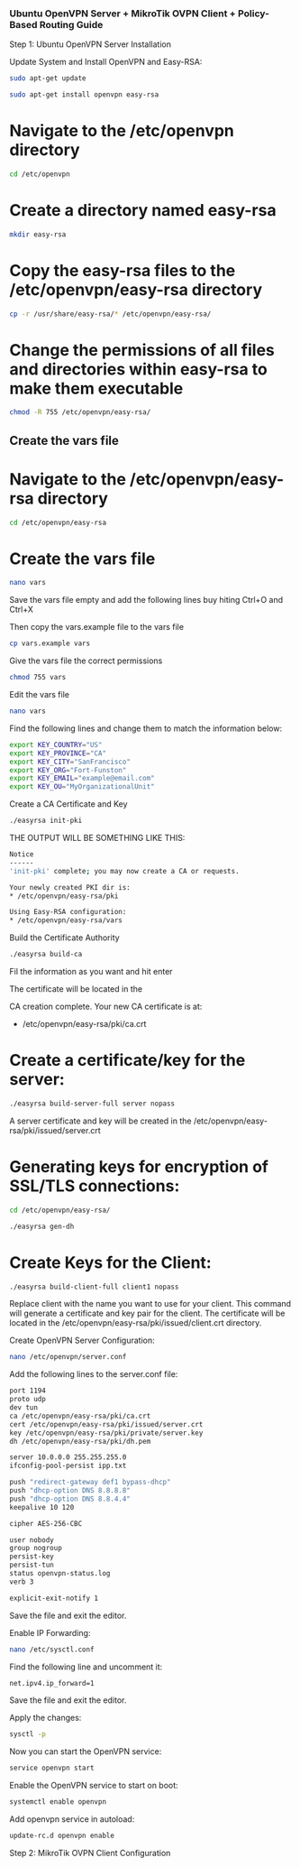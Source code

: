 ### Ubuntu OpenVPN Server + MikroTik OVPN Client + Policy-Based Routing Guide

Step 1: Ubuntu OpenVPN Server Installation

Update System and Install OpenVPN and Easy-RSA:


```bash
sudo apt-get update

sudo apt-get install openvpn easy-rsa

```

# Navigate to the /etc/openvpn directory
  
  ```bash
cd /etc/openvpn
```

# Create a directory named easy-rsa

```bash
mkdir easy-rsa
```


# Copy the easy-rsa files to the /etc/openvpn/easy-rsa directory

```bash
cp -r /usr/share/easy-rsa/* /etc/openvpn/easy-rsa/
```


# Change the permissions of all files and directories within easy-rsa to make them executable

```bash
chmod -R 755 /etc/openvpn/easy-rsa/
```

## Create the vars file

# Navigate to the /etc/openvpn/easy-rsa directory

```bash
cd /etc/openvpn/easy-rsa
```

# Create the vars file

```bash
nano vars
```

Save the vars file empty and add the following lines buy hiting Ctrl+O and Ctrl+X


Then copy the vars.example file to the vars file

```bash
cp vars.example vars
```

Give the vars file the correct permissions

```bash
chmod 755 vars
```

Edit the vars file

```bash
nano vars
```

Find the following lines and change them to match the information below:

```bash
export KEY_COUNTRY="US"
export KEY_PROVINCE="CA"
export KEY_CITY="SanFrancisco"
export KEY_ORG="Fort-Funston"
export KEY_EMAIL="example@email.com"
export KEY_OU="MyOrganizationalUnit"
```

Create a CA Certificate and Key

```bash
./easyrsa init-pki
```

THE OUTPUT WILL BE SOMETHING LIKE THIS:

```bash
Notice
------
'init-pki' complete; you may now create a CA or requests.

Your newly created PKI dir is:
* /etc/openvpn/easy-rsa/pki

Using Easy-RSA configuration:
* /etc/openvpn/easy-rsa/vars

```

Build the Certificate Authority

```bash
./easyrsa build-ca
```

Fil the information as you want and hit enter

The certificate will be located in the


CA creation complete. Your new CA certificate is at:
* /etc/openvpn/easy-rsa/pki/ca.crt



# Create a certificate/key for the server:

```bash
./easyrsa build-server-full server nopass
```


A server certificate and key will be created in the /etc/openvpn/easy-rsa/pki/issued/server.crt



# Generating keys for encryption of SSL/TLS connections:

```bash
cd /etc/openvpn/easy-rsa/

./easyrsa gen-dh
```


# Create Keys for the Client:

```bash
./easyrsa build-client-full client1 nopass
```

Replace client with the name you want to use for your client. This command will generate a certificate and key pair for the client. The certificate will be located in the /etc/openvpn/easy-rsa/pki/issued/client.crt directory.


Create OpenVPN Server Configuration:

```bash
nano /etc/openvpn/server.conf
```

Add the following lines to the server.conf file:

```bash
port 1194
proto udp
dev tun
ca /etc/openvpn/easy-rsa/pki/ca.crt
cert /etc/openvpn/easy-rsa/pki/issued/server.crt
key /etc/openvpn/easy-rsa/pki/private/server.key
dh /etc/openvpn/easy-rsa/pki/dh.pem

server 10.0.0.0 255.255.255.0
ifconfig-pool-persist ipp.txt

push "redirect-gateway def1 bypass-dhcp"
push "dhcp-option DNS 8.8.8.8"
push "dhcp-option DNS 8.8.4.4"
keepalive 10 120

cipher AES-256-CBC

user nobody
group nogroup
persist-key
persist-tun
status openvpn-status.log
verb 3

explicit-exit-notify 1
```

Save the file and exit the editor.

Enable IP Forwarding:

```bash
nano /etc/sysctl.conf
```

Find the following line and uncomment it:

```bash
net.ipv4.ip_forward=1
```


Save the file and exit the editor.

Apply the changes:

```bash
sysctl -p
```

Now you can start the OpenVPN service:

```bash
service openvpn start
```

Enable the OpenVPN service to start on boot:

```bash
systemctl enable openvpn
```

Add openvpn service in autoload:

```bash
update-rc.d openvpn enable
```

Step 2: MikroTik OVPN Client Configuration








